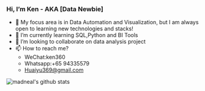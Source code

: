 ### Hi, I’m Ken - AKA [Data Newbie] 
- 👀 My focus area is in Data Automation and Visualization, but I am always open to learning new technologies and stacks!
- 🌱 I’m currently learning SQL,Python and BI Tools
- 💞️ I’m looking to collaborate on data analysis project
- 📫 How to reach me? 
  - WeChat:ken360
  - Whatsapp:+65 94335579 
  - Huaiyu369@gmail.com

<!---
Speedlearner/Speedlearner is a ✨ special ✨ repository because its `README.md` (this file) appears on your GitHub profile.
You can click the Preview link to take a look at your changes.
--->
![madneal's github stats](https://github-readme-stats.vercel.app/api?username=madneal&show_icons=true&theme=radical)
